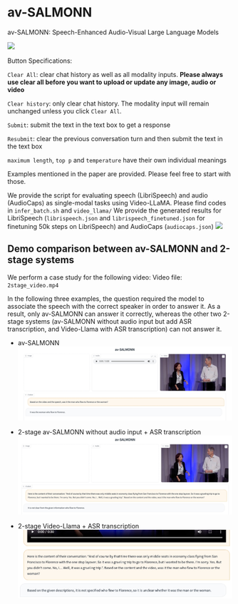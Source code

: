 # av-SALMONN
av-SALMONN: Speech-Enhanced Audio-Visual Large Language Models

<a href='https://2b9ab0c4760a9db814.gradio.live'><img src='https://img.shields.io/badge/gradio-demo-blue'></a>

Button Specifications:

`Clear All`: clear chat history as well as all modality inputs. **Please always use clear all before you want to upload or update any image, audio or video** 

`Clear history`: only clear chat history. The modality input will remain unchanged unless you click `Clear All`.

`Submit`: submit the text in the text box to get a response

`Resubmit`: clear the previous conversation turn and then submit the text in the text box

`maximum length`, `top p` and `temperature` have their own individual meanings

Examples mentioned in the paper are provided. Please feel free to start with those.


We provide the script for evaluating speech (LibriSpeech) and audio (AudioCaps) as single-modal tasks using Video-LLaMA. Please find codes in `infer_batch.sh` and `video_llama/`
We provide the generated results for LibriSpeech (`librispeech.json` and `librispeech_finetuned.json` for finetuning 50k steps on LibriSpeech) and AudioCaps (`audiocaps.json`)
<a href='https://2b9ab0c4760a9db814.gradio.live'><img src='https://img.shields.io/badge/gradio-demo-blue'></a>

## Demo comparison between av-SALMONN and 2-stage systems
We perform a case study for the following video:
Video file: `2stage_video.mp4`

In the following three examples, the question required the model to associate the speech with the correct speaker in order to answer it. As a result, only av-SALMONN can answer it correctly, whereas the other two 2-stage systems (av-SALMONN without audio input but add ASR transcription, and Video-Llama with ASR transcription) can not answer it.
- av-SALMONN
![avsalmonn](2stage1.png)

- 2-stage av-SALMONN without audio input + ASR transcription
![avsalmonn](2stage2.png)

- 2-stage Video-Llama + ASR transcription
![avsalmonn](2stage_videollama.jpeg)
